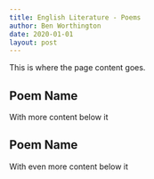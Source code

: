 ```yaml
---
title: English Literature - Poems
author: Ben Worthington
date: 2020-01-01
layout: post
---
```


This is where the page content goes.

## Poem Name

With more content below it

## Poem Name

With even more content below it
